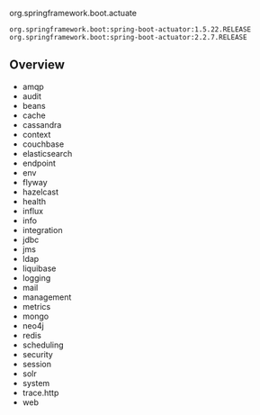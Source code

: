 org.springframework.boot.actuate

```
org.springframework.boot:spring-boot-actuator:1.5.22.RELEASE
org.springframework.boot:spring-boot-actuator:2.2.7.RELEASE
```

## Overview
- amqp
- audit
- beans
- cache
- cassandra
- context
- couchbase
- elasticsearch
- endpoint
- env
- flyway
- hazelcast
- health
- influx
- info
- integration
- jdbc
- jms
- ldap
- liquibase
- logging
- mail
- management
- metrics
- mongo
- neo4j
- redis
- scheduling
- security
- session
- solr
- system
- trace.http
- web
